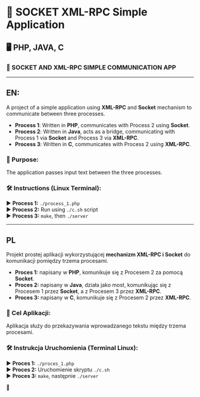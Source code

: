 # 🔗 SOCKET XML-RPC Simple Application

## 🖥️ PHP, JAVA, C
### 📡 SOCKET AND XML-RPC SIMPLE COMMUNICATION APP

---

## EN:
A project of a simple application using **XML-RPC** and **Socket** mechanism to communicate between three processes. <br />
- **Process 1**: Written in **PHP**, communicates with Process 2 using **Socket**.
- **Process 2**: Written in **Java**, acts as a bridge, communicating with Process 1 via **Socket** and Process 3 via **XML-RPC**.
- **Process 3**: Written in **C**, communicates with Process 2 using **XML-RPC**.

### 🔄 Purpose:
The application passes input text between the three processes.

### 🛠️ Instructions (Linux Terminal):
▶️ **Process 1:** `./process_1.php`  
▶️ **Process 2:** Run using `./c.sh` script  
▶️ **Process 3:** `make`, then `./server`

---

## PL
Projekt prostej aplikacji wykorzystującej **mechanizm XML-RPC i Socket** do komunikacji pomiędzy trzema procesami. <br />
- **Proces 1:** napisany w **PHP**, komunikuje się z Procesem 2 za pomocą **Socket**.
- **Proces 2:** napisany w **Java**, działa jako most, komunikując się z Procesem 1 przez **Socket**, a z Procesem 3 przez **XML-RPC**.
- **Proces 3:** napisany w **C**, komunikuje się z Procesem 2 przez **XML-RPC**.

### 🔄 Cel Aplikacji:
Aplikacja służy do przekazywania wprowadzanego tekstu między trzema procesami.

### 🛠️ Instrukcja Uruchomienia (Terminal Linux):
▶️ **Proces 1:** `./proces_1.php`  
▶️ **Proces 2:** Uruchomienie skryptu `./c.sh`  
▶️ **Proces 3:** `make`, następnie `./server`

🚀
